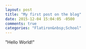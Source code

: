 ```yaml
---
layout: post
title: "My first post on the blog"
date: 2015-12-04 15:04:05 -0500
comments: true
categories: "Flatiron&nbsp;School"
---
```


"Hello World!"